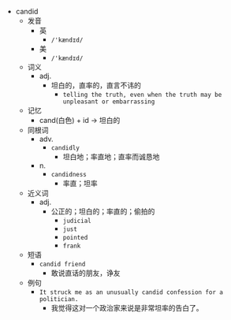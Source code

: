 - candid
  - 发音
    - 英
      - `/'kændɪd/`
    - 美
      - `/'kændɪd/`
  - 词义
    - adj.
      - 坦白的，直率的，直言不讳的
        - `telling the truth, even when the truth may be unpleasant or embarrassing`
  - 记忆
    - cand(白色) + id → 坦白的
  - 同根词
    - adv.
      - `candidly`
        - 坦白地；率直地；直率而诚恳地
    - n.
      - `candidness`
        - 率直；坦率
  - 近义词
    - adj.
      - 公正的；坦白的；率直的；偷拍的
        - `judicial`
        - `just`
        - `pointed`
        - `frank`
  - 短语
    - `candid friend`
      - 敢说直话的朋友，诤友 
  - 例句
    - `It struck me as an unusually candid confession for a politician.`
      - 我觉得这对一个政治家来说是非常坦率的告白了。

